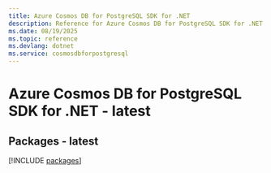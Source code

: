 ```yaml
---
title: Azure Cosmos DB for PostgreSQL SDK for .NET
description: Reference for Azure Cosmos DB for PostgreSQL SDK for .NET
ms.date: 08/19/2025
ms.topic: reference
ms.devlang: dotnet
ms.service: cosmosdbforpostgresql
---
```

# Azure Cosmos DB for PostgreSQL SDK for .NET - latest
## Packages - latest
[!INCLUDE [packages](cosmos-db-for-postgresql-index.md)]